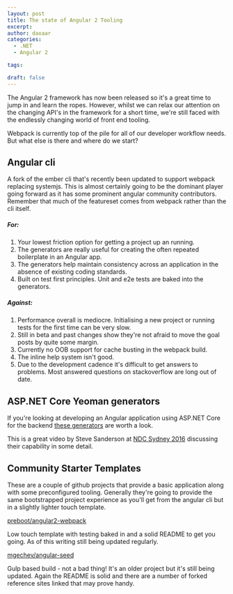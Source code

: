 ```yaml
---
layout: post
title: The state of Angular 2 Tooling
excerpt:
author: daxaar
categories:
  - .NET
  - Angular 2

tags:

draft: false
---
```

The Angular 2 framework has now been released so it's a great time to jump in and learn the ropes. However, whilst we can relax our attention on the changing API's in the framework for a short time, we're still faced with the endlessly changing world of front end tooling.

Webpack is currently top of the pile for all of our developer workflow needs. But what else is there and where do we start?

<h2>Angular cli</h2>

A fork of the ember cli that's recently been updated to support webpack replacing systemjs. This is almost certainly going to be the dominant player going forward as it has some prominent angular community contributors. Remember that much of the featureset comes from webpack rather than the cli itself.

<h5>For:</h5>

<ol>
<li>Your lowest friction option for getting a project up an running.</li>
<li>The generators are really useful for creating the often repeated boilerplate in an Angular app.</li>
<li>The generators help maintain consistency across an application in the absence of existing coding standards.</li>
<li>Built on test first principles. Unit and e2e tests are baked into the generators.</li>
</ol>

<h5>Against:</h5>

<ol>
<li>Performance overall is mediocre. Initialising a new project or running tests for the first time can be very slow.</li>
<li>Still in beta and past changes show they're not afraid to move the goal posts by quite some margin.</li>
<li>Currently no OOB support for cache busting in the webpack build.</li>
<li>The inline help system isn't good.</li>
<li>Due to the development cadence it's difficult to get answers to problems. Most answered questions on stackoverflow are long out of date.</li>
</ol>

<h2>ASP.NET Core Yeoman generators</h2>

If you're looking at developing an Angular application using ASP.NET Core for the backend <a href="https://www.npmjs.com/package/generator-aspnetcore-angular2">these generators</a> are worth a look.

This is a great video by Steve Sanderson at <a href="https://youtu.be/C6MPSLgsGGs">NDC Sydney 2016</a> discussing their capability in some detail.

<h2>Community Starter Templates</h2>

These are a couple of github projects that provide a basic application along with some preconfigured tooling. Generally they're going to provide the same bootstrapped project experience as you'll get from the angular cli but in a slightly lighter touch template.

<a href="https://github.com/preboot/angular2-webpack">preboot/angular2-webpack</a>

Low touch template with testing baked in and a solid README to get you going. As of this writing still being updated regularly.

<a href="https://github.com/mgechev/angular-seed#running-tests">mgechev/angular-seed</a>

Gulp based build - not a bad thing! It's an older project but it's still being updated. Again the README is solid and there are a number of forked reference sites linked that may prove handy.
